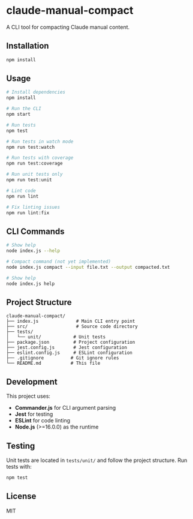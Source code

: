 # claude-manual-compact

A CLI tool for compacting Claude manual content.

## Installation

```bash
npm install
```

## Usage

```bash
# Install dependencies
npm install

# Run the CLI
npm start

# Run tests
npm test

# Run tests in watch mode
npm run test:watch

# Run tests with coverage
npm run test:coverage

# Run unit tests only
npm run test:unit

# Lint code
npm run lint

# Fix linting issues
npm run lint:fix
```

## CLI Commands

```bash
# Show help
node index.js --help

# Compact command (not yet implemented)
node index.js compact --input file.txt --output compacted.txt

# Show help
node index.js help
```

## Project Structure

```
claude-manual-compact/
├── index.js              # Main CLI entry point
├── src/                  # Source code directory
├── tests/
│   └── unit/            # Unit tests
├── package.json         # Project configuration
├── jest.config.js       # Jest configuration
├── eslint.config.js     # ESLint configuration
├── .gitignore          # Git ignore rules
└── README.md           # This file
```

## Development

This project uses:
- **Commander.js** for CLI argument parsing
- **Jest** for testing
- **ESLint** for code linting
- **Node.js** (>=16.0.0) as the runtime

## Testing

Unit tests are located in `tests/unit/` and follow the project structure. Run tests with:

```bash
npm test
```

## License

MIT